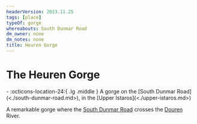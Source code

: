 ```yaml
---
headerVersion: 2023.11.25
tags: [place]
typeOf: gorge
whereabouts: South Dunmar Road
dm_owner: none
dm_notes: none
title: Heuren Gorge
---
```

# The Heuren Gorge
<div class="grid cards ext-narrow-margin ext-one-column" markdown>
-    :octicons-location-24:{ .lg .middle } A gorge on the [South Dunmar Road](<./south-dunmar-road.md>), in the [Upper Istaros](<./upper-istaros.md>)  
</div>


A remarkable gorge where the [South Dunmar Road](<./south-dunmar-road.md>) crosses the [Douren](<../major-rivers/istaros-watershed/douren.md>) River. 